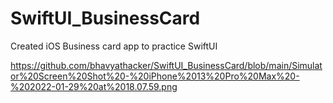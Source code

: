 # SwiftUI_BusinessCard
Created iOS Business card app to practice SwiftUI

https://github.com/bhavyathacker/SwiftUI_BusinessCard/blob/main/Simulator%20Screen%20Shot%20-%20iPhone%2013%20Pro%20Max%20-%202022-01-29%20at%2018.07.59.png
